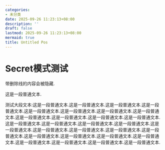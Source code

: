 ```yaml
---
categories:
- 未分类
date: 2025-09-26 11:23:13+08:00
description: ''
draft: false
lastmod: 2025-09-26 11:23:13+08:00
mermaid: true
title: Untitled Pos
---
```


# Secret模式测试



带删除线的内容会被隐藏.

<span class="secret-placeholder" data-id="a6df98083cc98078808d89ca117bf0b714af481916071c21bd76cb99d1436cb2"></span>

这是一段普通<span class="secret-placeholder" data-id="3f28a09fc0352fafc2f1fa34f3f16d83b3fa6491934b9dd2795b9982a8b68343"></span>文本.

测试大段文本:这是一段普通<span class="secret-placeholder" data-id="3f28a09fc0352fafc2f1fa34f3f16d83b3fa6491934b9dd2795b9982a8b68343"></span>文本.这是一段普通<span class="secret-placeholder" data-id="3f28a09fc0352fafc2f1fa34f3f16d83b3fa6491934b9dd2795b9982a8b68343"></span>文本.这是一段普通<span class="secret-placeholder" data-id="3f28a09fc0352fafc2f1fa34f3f16d83b3fa6491934b9dd2795b9982a8b68343"></span>文本.这是一段普通<span class="secret-placeholder" data-id="3f28a09fc0352fafc2f1fa34f3f16d83b3fa6491934b9dd2795b9982a8b68343"></span>文本.这是一段普通<span class="secret-placeholder" data-id="3f28a09fc0352fafc2f1fa34f3f16d83b3fa6491934b9dd2795b9982a8b68343"></span>文本.这是一段普通<span class="secret-placeholder" data-id="3f28a09fc0352fafc2f1fa34f3f16d83b3fa6491934b9dd2795b9982a8b68343"></span>文本.这是一段普通<span class="secret-placeholder" data-id="3f28a09fc0352fafc2f1fa34f3f16d83b3fa6491934b9dd2795b9982a8b68343"></span>文本.这是一段普通<span class="secret-placeholder" data-id="3f28a09fc0352fafc2f1fa34f3f16d83b3fa6491934b9dd2795b9982a8b68343"></span>文本.这是一段普通<span class="secret-placeholder" data-id="3f28a09fc0352fafc2f1fa34f3f16d83b3fa6491934b9dd2795b9982a8b68343"></span>文本.这是一段普通<span class="secret-placeholder" data-id="3f28a09fc0352fafc2f1fa34f3f16d83b3fa6491934b9dd2795b9982a8b68343"></span>文本.这是一段普通<span class="secret-placeholder" data-id="3f28a09fc0352fafc2f1fa34f3f16d83b3fa6491934b9dd2795b9982a8b68343"></span>文本.这是一段普通<span class="secret-placeholder" data-id="3f28a09fc0352fafc2f1fa34f3f16d83b3fa6491934b9dd2795b9982a8b68343"></span>文本.这是一段普通<span class="secret-placeholder" data-id="3f28a09fc0352fafc2f1fa34f3f16d83b3fa6491934b9dd2795b9982a8b68343"></span>文本.这是一段普通<span class="secret-placeholder" data-id="3f28a09fc0352fafc2f1fa34f3f16d83b3fa6491934b9dd2795b9982a8b68343"></span>文本.这是一段普通<span class="secret-placeholder" data-id="3f28a09fc0352fafc2f1fa34f3f16d83b3fa6491934b9dd2795b9982a8b68343"></span>文本.这<span class="secret-placeholder" data-id="bd81d0b0080f6d6677d37ed8f604149d1e786858ef4f69d01dc56970b03f003c"></span>是一段普通<span class="secret-placeholder" data-id="3f28a09fc0352fafc2f1fa34f3f16d83b3fa6491934b9dd2795b9982a8b68343"></span>文本.这是一段普通<span class="secret-placeholder" data-id="3f28a09fc0352fafc2f1fa34f3f16d83b3fa6491934b9dd2795b9982a8b68343"></span>文本.这是一段普通<span class="secret-placeholder" data-id="3f28a09fc0352fafc2f1fa34f3f16d83b3fa6491934b9dd2795b9982a8b68343"></span>文本.这是一段普通<span class="secret-placeholder" data-id="3f28a09fc0352fafc2f1fa34f3f16d83b3fa6491934b9dd2795b9982a8b68343"></span>文本.这是一段普通<span class="secret-placeholder" data-id="3f28a09fc0352fafc2f1fa34f3f16d83b3fa6491934b9dd2795b9982a8b68343"></span>文本.这是一段普通<span class="secret-placeholder" data-id="3f28a09fc0352fafc2f1fa34f3f16d83b3fa6491934b9dd2795b9982a8b68343"></span>文本.这是一段普通<span class="secret-placeholder" data-id="3f28a09fc0352fafc2f1fa34f3f16d83b3fa6491934b9dd2795b9982a8b68343"></span>文本.这是一段普通<span class="secret-placeholder" data-id="3f28a09fc0352fafc2f1fa34f3f16d83b3fa6491934b9dd2795b9982a8b68343"></span>文本.这是一段普通<span class="secret-placeholder" data-id="3f28a09fc0352fafc2f1fa34f3f16d83b3fa6491934b9dd2795b9982a8b68343"></span>文本.这是一段普通<span class="secret-placeholder" data-id="3f28a09fc0352fafc2f1fa34f3f16d83b3fa6491934b9dd2795b9982a8b68343"></span>文本.这是一段普通<span class="secret-placeholder" data-id="3f28a09fc0352fafc2f1fa34f3f16d83b3fa6491934b9dd2795b9982a8b68343"></span>文本.这是一段普通<span class="secret-placeholder" data-id="3f28a09fc0352fafc2f1fa34f3f16d83b3fa6491934b9dd2795b9982a8b68343"></span>文本.这是一段普通<span class="secret-placeholder" data-id="3f28a09fc0352fafc2f1fa34f3f16d83b3fa6491934b9dd2795b9982a8b68343"></span>文本.这是一段普通<span class="secret-placeholder" data-id="3f28a09fc0352fafc2f1fa34f3f16d83b3fa6491934b9dd2795b9982a8b68343"></span>文本.